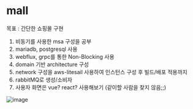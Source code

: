 # mall


목표 : 간단한 쇼핑몰 구현 
1. 비동기를 사용한 msa 구성을 공부
2. mariadb, postgresql 사용
3. webflux, grpc를 통한 Non-Blocking 사용
4. domain 기반 architecture 구성
5. network 구성을 aws-litesail 사용하여 인스턴스 구성 후 빌드/배포 적용까지
6. rabbitMQ로 생성/소비자 
7. 사용자 화면은 vue? react? 사용해보기 (같이할 사람을 찾지 않음;;)



![image](https://user-images.githubusercontent.com/25473606/128779814-6192d755-7795-4a52-abad-c916818126bc.png)


